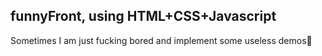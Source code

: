 ## funnyFront, using HTML+CSS+Javascript

Sometimes I am just fucking bored and implement some useless demos:ghost: